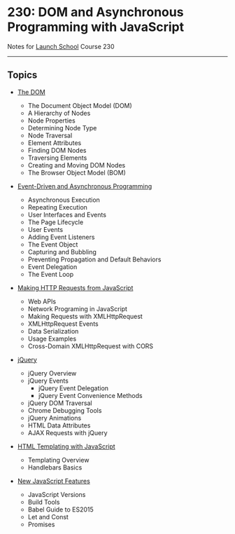 # 230: DOM and Asynchronous Programming with JavaScript

Notes for [Launch School](https://launchschool.com/) Course 230

--------

## Topics

  * [The DOM](the_DOM.md)
    * The Document Object Model (DOM)
    * A Hierarchy of Nodes
    * Node Properties
    * Determining Node Type
    * Node Traversal
    * Element Attributes
    * Finding DOM Nodes
    * Traversing Elements
    * Creating and Moving DOM Nodes
    * The Browser Object Model (BOM)

  * [Event-Driven and Asynchronous Programming](event_driven_and_async_programming.md)
    * Asynchronous Execution
    * Repeating Execution
    * User Interfaces and Events
    * The Page Lifecycle
    * User Events
    * Adding Event Listeners
    * The Event Object
    * Capturing and Bubbling
    * Preventing Propagation and Default Behaviors
    * Event Delegation
    * The Event Loop

  * [Making HTTP Requests from JavaScript](making_HTTP_requests_from_JS.md)
    * Web APIs
    * Network Programing in JavaScript
    * Making Requests with XMLHttpRequest
    * XMLHttpRequest Events
    * Data Serialization
    * Usage Examples
    * Cross-Domain XMLHttpRequest with CORS

  * [jQuery](jQuery.md)
    * jQuery Overview
    * jQuery Events
      * jQuery Event Delegation
      * jQuery Event Convenience Methods
    * jQuery DOM Traversal
    * Chrome Debugging Tools
    * jQuery Animations
    * HTML Data Attributes
    * AJAX Requests with jQuery

  * [HTML Templating with JavaScript](html_templating_with_JS.md)
    * Templating Overview
    * Handlebars Basics

  * [New JavaScript Features](new_JS_features.md)
    * JavaScript Versions
    * Build Tools
    * Babel Guide to ES2015
    * Let and Const
    * Promises
